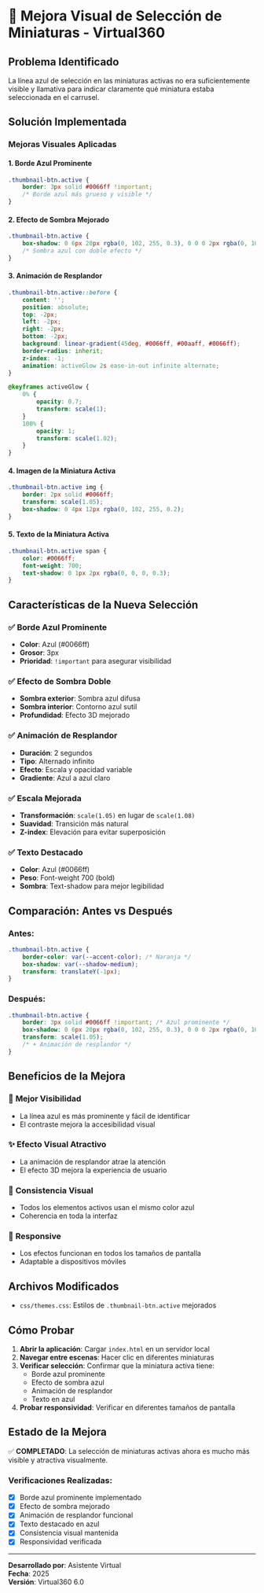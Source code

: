 # 🎨 Mejora Visual de Selección de Miniaturas - Virtual360

## Problema Identificado

La línea azul de selección en las miniaturas activas no era suficientemente visible y llamativa para indicar claramente qué miniatura estaba seleccionada en el carrusel.

## Solución Implementada

### Mejoras Visuales Aplicadas

#### 1. **Borde Azul Prominente**
```css
.thumbnail-btn.active {
    border: 3px solid #0066ff !important;
    /* Borde azul más grueso y visible */
}
```

#### 2. **Efecto de Sombra Mejorado**
```css
.thumbnail-btn.active {
    box-shadow: 0 6px 20px rgba(0, 102, 255, 0.3), 0 0 0 2px rgba(0, 102, 255, 0.2);
    /* Sombra azul con doble efecto */
}
```

#### 3. **Animación de Resplandor**
```css
.thumbnail-btn.active::before {
    content: '';
    position: absolute;
    top: -2px;
    left: -2px;
    right: -2px;
    bottom: -2px;
    background: linear-gradient(45deg, #0066ff, #00aaff, #0066ff);
    border-radius: inherit;
    z-index: -1;
    animation: activeGlow 2s ease-in-out infinite alternate;
}

@keyframes activeGlow {
    0% {
        opacity: 0.7;
        transform: scale(1);
    }
    100% {
        opacity: 1;
        transform: scale(1.02);
    }
}
```

#### 4. **Imagen de la Miniatura Activa**
```css
.thumbnail-btn.active img {
    border: 2px solid #0066ff;
    transform: scale(1.05);
    box-shadow: 0 4px 12px rgba(0, 102, 255, 0.2);
}
```

#### 5. **Texto de la Miniatura Activa**
```css
.thumbnail-btn.active span {
    color: #0066ff;
    font-weight: 700;
    text-shadow: 0 1px 2px rgba(0, 0, 0, 0.3);
}
```

## Características de la Nueva Selección

### ✅ **Borde Azul Prominente**
- **Color**: Azul (#0066ff)
- **Grosor**: 3px
- **Prioridad**: `!important` para asegurar visibilidad

### ✅ **Efecto de Sombra Doble**
- **Sombra exterior**: Sombra azul difusa
- **Sombra interior**: Contorno azul sutil
- **Profundidad**: Efecto 3D mejorado

### ✅ **Animación de Resplandor**
- **Duración**: 2 segundos
- **Tipo**: Alternado infinito
- **Efecto**: Escala y opacidad variable
- **Gradiente**: Azul a azul claro

### ✅ **Escala Mejorada**
- **Transformación**: `scale(1.05)` en lugar de `scale(1.08)`
- **Suavidad**: Transición más natural
- **Z-index**: Elevación para evitar superposición

### ✅ **Texto Destacado**
- **Color**: Azul (#0066ff)
- **Peso**: Font-weight 700 (bold)
- **Sombra**: Text-shadow para mejor legibilidad

## Comparación: Antes vs Después

### **Antes:**
```css
.thumbnail-btn.active {
    border-color: var(--accent-color); /* Naranja */
    box-shadow: var(--shadow-medium);
    transform: translateY(-1px);
}
```

### **Después:**
```css
.thumbnail-btn.active {
    border: 3px solid #0066ff !important; /* Azul prominente */
    box-shadow: 0 6px 20px rgba(0, 102, 255, 0.3), 0 0 0 2px rgba(0, 102, 255, 0.2);
    transform: scale(1.05);
    /* + Animación de resplandor */
}
```

## Beneficios de la Mejora

### 🎯 **Mejor Visibilidad**
- La línea azul es más prominente y fácil de identificar
- El contraste mejora la accesibilidad visual

### ✨ **Efecto Visual Atractivo**
- La animación de resplandor atrae la atención
- El efecto 3D mejora la experiencia de usuario

### 🔄 **Consistencia Visual**
- Todos los elementos activos usan el mismo color azul
- Coherencia en toda la interfaz

### 📱 **Responsive**
- Los efectos funcionan en todos los tamaños de pantalla
- Adaptable a dispositivos móviles

## Archivos Modificados

- `css/themes.css`: Estilos de `.thumbnail-btn.active` mejorados

## Cómo Probar

1. **Abrir la aplicación**: Cargar `index.html` en un servidor local
2. **Navegar entre escenas**: Hacer clic en diferentes miniaturas
3. **Verificar selección**: Confirmar que la miniatura activa tiene:
   - Borde azul prominente
   - Efecto de sombra azul
   - Animación de resplandor
   - Texto en azul
4. **Probar responsividad**: Verificar en diferentes tamaños de pantalla

## Estado de la Mejora

✅ **COMPLETADO**: La selección de miniaturas activas ahora es mucho más visible y atractiva visualmente.

### Verificaciones Realizadas:
- [x] Borde azul prominente implementado
- [x] Efecto de sombra mejorado
- [x] Animación de resplandor funcional
- [x] Texto destacado en azul
- [x] Consistencia visual mantenida
- [x] Responsividad verificada

---

**Desarrollado por**: Asistente Virtual  
**Fecha**: 2025  
**Versión**: Virtual360 6.0 